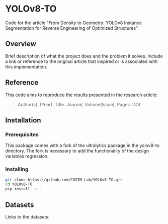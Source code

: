 # YOLOv8-TO
Code for the article "From Density to Geometry: YOLOv8 Instance Segmentation for Reverse Engineering of Optimized Structures"
## Overview
Brief description of what the project does and the problem it solves. Include a link or reference to the original article that inspired or is associated with this implementation.

##  Reference
This code aims to reproduce the results presented in the research article:

> Author(s). (Year). Title. *Journal*, Volume(Issue), Pages. DOI

## Installation

### Prerequisites
This package comes with a fork of the ultralytics package in the yolov8-to directory. The fork is necessary to add the functionality of the design variables regression.

### Installing

```bash
git clone https://github.com/COSIM-Lab/YOLOv8-TO.git
cd YOLOv8-TO
pip install -e .
```
## Datasets
Links to the datasets:
